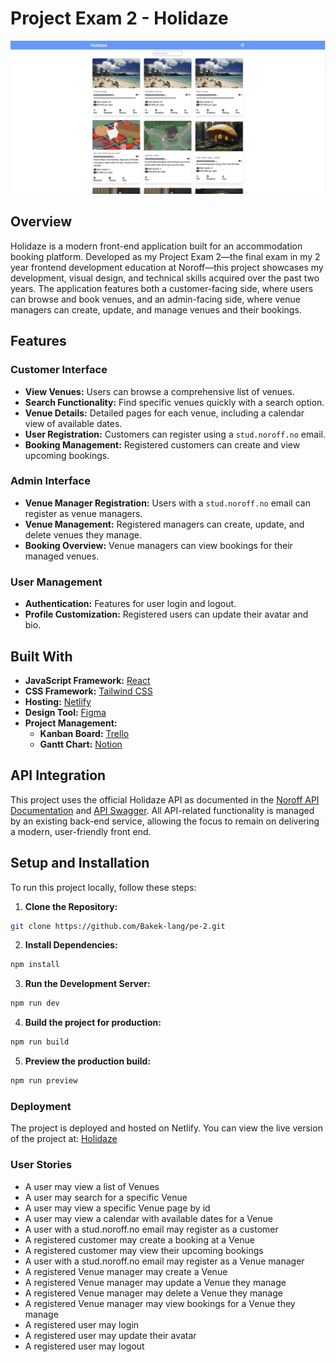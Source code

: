 # Project Exam 2 - Holidaze

![Project Preview](src/assets/holidaze.png)

## Overview

Holidaze is a modern front-end application built for an accommodation booking platform. Developed as my Project Exam 2—the final exam in my 2 year frontend development education at Noroff—this project showcases my development, visual design, and technical skills acquired over the past two years. The application features both a customer-facing side, where users can browse and book venues, and an admin-facing side, where venue managers can create, update, and manage venues and their bookings.

## Features

### Customer Interface

- **View Venues:** Users can browse a comprehensive list of venues.
- **Search Functionality:** Find specific venues quickly with a search option.
- **Venue Details:** Detailed pages for each venue, including a calendar view of available dates.
- **User Registration:** Customers can register using a `stud.noroff.no` email.
- **Booking Management:** Registered customers can create and view upcoming bookings.

### Admin Interface

- **Venue Manager Registration:** Users with a `stud.noroff.no` email can register as venue managers.
- **Venue Management:** Registered managers can create, update, and delete venues they manage.
- **Booking Overview:** Venue managers can view bookings for their managed venues.

### User Management

- **Authentication:** Features for user login and logout.
- **Profile Customization:** Registered users can update their avatar and bio.

## Built With

- **JavaScript Framework:** [React](https://reactjs.org/)
- **CSS Framework:** [Tailwind CSS](https://tailwindcss.com/)
- **Hosting:** [Netlify](https://www.netlify.com/)
- **Design Tool:** [Figma](https://www.figma.com/)
- **Project Management:**
  - **Kanban Board:** [Trello](https://trello.com/)
  - **Gantt Chart:** [Notion](https://www.notion.com/)

## API Integration

This project uses the official Holidaze API as documented in the [Noroff API Documentation](https://docs.noroff.dev/) and [API Swagger](https://v2.api.noroff.dev/docs/static/index.html). All API-related functionality is managed by an existing back-end service, allowing the focus to remain on delivering a modern, user-friendly front end.

## Setup and Installation

To run this project locally, follow these steps:

1. **Clone the Repository:**

```bash
git clone https://github.com/Bakek-lang/pe-2.git
```

2. **Install Dependencies:**

```bash
npm install
```

3. **Run the Development Server:**

```bash
npm run dev
```

4. **Build the project for production:**

```bash
npm run build
```

5. **Preview the production build:**

```bash
npm run preview
```

### Deployment

The project is deployed and hosted on Netlify. You can view the live version of the project at: [Holidaze](https://holidaze-pe2-bakek.netlify.app/)

### User Stories

- A user may view a list of Venues
- A user may search for a specific Venue
- A user may view a specific Venue page by id
- A user may view a calendar with available dates for a Venue
- A user with a stud.noroff.no email may register as a customer
- A registered customer may create a booking at a Venue
- A registered customer may view their upcoming bookings
- A user with a stud.noroff.no email may register as a Venue manager
- A registered Venue manager may create a Venue
- A registered Venue manager may update a Venue they manage
- A registered Venue manager may delete a Venue they manage
- A registered Venue manager may view bookings for a Venue they manage
- A registered user may login
- A registered user may update their avatar
- A registered user may logout
